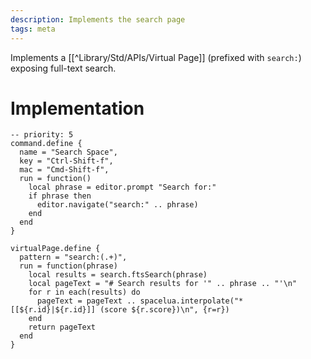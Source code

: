 ```yaml
---
description: Implements the search page
tags: meta
---
```


Implements a [[^Library/Std/APIs/Virtual Page]] (prefixed with `search:`) exposing full-text search.

# Implementation

```space-lua
-- priority: 5
command.define {
  name = "Search Space",
  key = "Ctrl-Shift-f",
  mac = "Cmd-Shift-f",
  run = function()
    local phrase = editor.prompt "Search for:"
    if phrase then
      editor.navigate("search:" .. phrase)
    end
  end
}

virtualPage.define {
  pattern = "search:(.+)",
  run = function(phrase)
    local results = search.ftsSearch(phrase)
    local pageText = "# Search results for '" .. phrase .. "'\n"
    for r in each(results) do
      pageText = pageText .. spacelua.interpolate("* [[${r.id}|${r.id}]] (score ${r.score})\n", {r=r})
    end
    return pageText
  end
}
```
